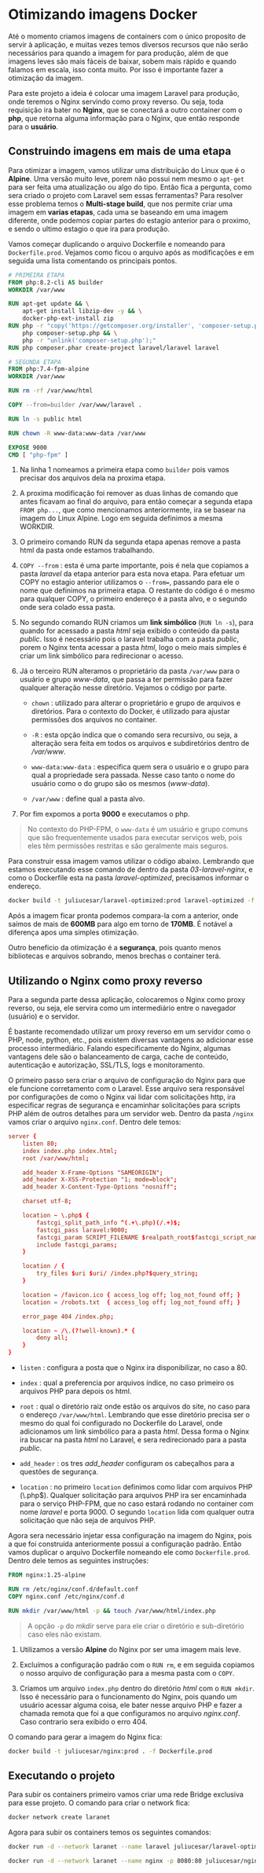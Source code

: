 # Otimizando imagens Docker

Até o momento criamos imagens de containers com o único proposito de servir à aplicação, e muitas vezes temos diversos recursos que não serão necessários para quando a imagem for para produção, além de que imagens leves são mais fáceis de baixar, sobem mais rápido e quando falamos em escala, isso conta muito. Por isso é importante fazer a otimização da imagem.

Para este projeto a ideia é colocar uma imagem Laravel para produção, onde teremos o Nginx servindo como proxy reverso. Ou seja, toda requisição ira bater no **Nginx**, que se conectará a outro container com o **php**, que retorna alguma informação para o Nginx, que então responde para o **usuário**.

## Construindo imagens em mais de uma etapa

Para otimizar a imagem, vamos utilizar uma distribuição do Linux que é o **Alpine**. Uma versão muito leve, porem não possui nem mesmo o `apt-get` para ser feita uma atualização ou algo do tipo. Então fica a pergunta, como sera criado o projeto com Laravel sem essas ferramentas? Para resolver esse problema temos o **Multi-stage build**, que nos permite criar uma imagem em **varias etapas**, cada uma se baseando em uma imagem diferente, onde podemos copiar partes do estagio anterior para o proximo, e sendo o ultimo estagio o que ira para produção.

Vamos começar duplicando o arquivo Dockerfile e nomeando para `Dockerfile.prod`. Vejamos como ficou o arquivo após as modificações e em seguida uma lista comentando os principais pontos.

```dockerfile
# PRIMEIRA ETAPA
FROM php:8.2-cli AS builder
WORKDIR /var/www

RUN apt-get update && \
    apt-get install libzip-dev -y && \
    docker-php-ext-install zip
RUN php -r "copy('https://getcomposer.org/installer', 'composer-setup.php');" && \
    php composer-setup.php && \
    php -r "unlink('composer-setup.php');"
RUN php composer.phar create-project laravel/laravel laravel

# SEGUNDA ETAPA
FROM php:7.4-fpm-alpine
WORKDIR /var/www

RUN rm -rf /var/www/html

COPY --from=builder /var/www/laravel .

RUN ln -s public html

RUN chown -R www-data:www-data /var/www

EXPOSE 9000
CMD [ "php-fpm" ]
```

1. Na linha 1 nomeamos a primeira etapa como `builder` pois vamos precisar dos arquivos dela na proxima etapa.

2. A proxima modificação foi remover as duas linhas de comando que antes ficavam ao final do arquivo, para então começar a segunda etapa `FROM php...`, que como mencionamos anteriormente, ira se basear na imagem do Linux Alpine. Logo em seguida definimos a mesma WORKDIR.

3. O primeiro comando RUN da segunda etapa apenas remove a pasta html da pasta onde estamos trabalhando.

4. `COPY --from` : esta é uma parte importante, pois é nela que copiamos a pasta *laravel* da etapa anterior para esta nova etapa. Para efetuar um COPY no estagio anterior utilizamos o `--from=`, passando para ele o nome que definimos na primeira etapa. O restante do código é o mesmo para qualquer COPY, o primeiro endereço é a pasta alvo, e o segundo onde sera colado essa pasta.

5. No segundo comando RUN criamos um **link simbólico** (`RUN ln -s`), para quando for acessado a pasta *html* seja exibido o conteúdo da pasta *public*. Isso é necessário pois o laravel trabalha com a pasta *public*, porem o Nginx tenta acessar a pasta *html*, logo o meio mais simples é criar um link simbólico para redirecionar o acesso.

6. Já o terceiro RUN alteramos o proprietário da pasta `/var/www` para o usuário e grupo *www-data*, que passa a ter permissão para fazer qualquer alteração nesse diretório. Vejamos o código por parte.

   - `chown` : utilizado para alterar o proprietário e grupo de arquivos e diretórios. Para o contexto do Docker, é utilizado para ajustar permissões dos arquivos no container.

   - `-R` : esta opção indica que o comando sera recursivo, ou seja, a alteração sera feita em todos os arquivos e subdiretórios dentro de */var/www*.

   - `www-data:www-data` : especifica quem sera o usuário e o grupo para qual a propriedade sera passada. Nesse caso tanto o nome do usuário como o do grupo são os mesmos (*www-data*).

   - `/var/www` : define qual a pasta alvo.

7. Por fim expomos a porta **9000** e executamos o php.

> No contexto do PHP-FPM, o `www-data` é um usuário e grupo comuns que são frequentemente usados para executar serviços web, pois eles têm permissões restritas e são geralmente mais seguros.

Para construir essa imagem vamos utilizar o código abaixo. Lembrando que estamos executando esse comando de dentro da pasta *03-laravel-nginx*, e como o Dockerfile esta na pasta *laravel-optimized*, precisamos informar o endereço.

```bash
docker build -t juliucesar/laravel-optimized:prod laravel-optimized -f /laravel-optimized/Dockerfile.prod
```

Após a imagem ficar pronta podemos compara-la com a anterior, onde saímos de mais de **600MB** para algo em torno de **170MB**. É notável a diferença apos uma simples otimização.

Outro beneficio da otimização é a **segurança**, pois quanto menos bibliotecas e arquivos sobrando, menos brechas o container terá.

## Utilizando o Nginx como proxy reverso

Para a segunda parte dessa aplicação, colocaremos o Nginx como proxy reverso, ou seja, ele servira como um intermediário entre o navegador (usuário) e o servidor.

É bastante recomendado utilizar um proxy reverso em um servidor como o PHP, node, python, etc., pois existem diversas vantagens ao adicionar esse processo intermediário. Falando especificamente do Nginx, algumas vantagens dele são o balanceamento de carga, cache de conteúdo, autenticação e autorização, SSL/TLS, logs e monitoramento.

O primeiro passo sera criar o arquivo de configuração do Nginx para que ele funcione corretamento com o Laravel. Esse arquivo sera responsável por configurações de como o Nginx vai lidar com solicitações http, ira especificar regras de segurança e encaminhar solicitações para scripts PHP além de outros detalhes para um servidor web. Dentro da pasta `/nginx` vamos criar o arquivo `nginx.conf`. Dentro dele temos:

```conf
server {
    listen 80;
    index index.php index.html;
    root /var/www/html;

    add_header X-Frame-Options "SAMEORIGIN";
    add_header X-XSS-Protection "1; mode=block";
    add_header X-Content-Type-Options "nosniff";

    charset utf-8;

    location ~ \.php$ {
        fastcgi_split_path_info ^(.+\.php)(/.+)$;
        fastcgi_pass laravel:9000;
        fastcgi_param SCRIPT_FILENAME $realpath_root$fastcgi_script_name;
        include fastcgi_params;
    }

    location / {
        try_files $uri $uri/ /index.php?$query_string;
    }

    location = /favicon.ico { access_log off; log_not_found off; }
    location = /robots.txt  { access_log off; log_not_found off; }

    error_page 404 /index.php;

    location ~ /\.(?!well-known).* {
        deny all;
    }
}
```

- `listen` : configura a posta que o Nginx ira disponibilizar, no caso a 80.

- `index` : qual a preferencia por arquivos índice, no caso primeiro os arquivos PHP para depois os html.

- `root` : qual o diretório raiz onde estão os arquivos do site, no caso para o endereço `/var/www/html`. Lembrando que esse diretório precisa ser o mesmo do qual foi configurado no Dockerfile do Laravel, onde adicionamos um link simbólico para a pasta *html*. Dessa forma o Nginx ira buscar na pasta *html* no Laravel, e sera redirecionado para a pasta *public*.

- `add_header` : os tres *add_header* configuram os cabeçalhos para a questões de segurança.

- `location` : no primeiro `location` definimos como lidar com arquivos PHP (\\.php$). Qualquer solicitação para arquivos PHP ira ser encaminhada para o serviço PHP-FPM, que no caso estará rodando no container com nome *laravel* e porta 9000. O segundo `location` lida com qualquer outra solicitação que não seja de arquivos PHP.

Agora sera necessário injetar essa configuração na imagem do Nginx, pois a que foi construída anteriormente possui a configuração padrão. Então vamos duplicar o arquivo Dockerfile nomeando ele como `Dockerfile.prod`. Dentro dele temos as seguintes instruções:

```dockerfile
FROM nginx:1.25-alpine

RUN rm /etc/nginx/conf.d/default.conf
COPY nginx.conf /etc/nginx/conf.d

RUN mkdir /var/www/html -p && touch /var/www/html/index.php
```

> A opção `-p` do *mkdir* serve para ele criar o diretório e sub-diretório caso eles não existam.

1. Utilizamos a versão **Alpine** do Nginx por ser uma imagem mais leve.

2. Excluímos a configuração padrão com o `RUN rm`, e em seguida copiamos o nosso arquivo de configuração para a mesma pasta com o `COPY`.

3. Criamos um arquivo `index.php` dentro do diretório *html* com o `RUN mkdir`. Isso é necessário para o funcionamento do Nginx, pois quando um usuário acessar alguma coisa, ele bater nesse arquivo PHP e fazer a chamada remota que foi a que configuramos no arquivo *nginx.conf*. Caso contrario sera exibido o erro 404.

O comando para gerar a imagem do Nginx fica:

```bash
docker build -t juliucesar/nginx:prod . -f Dockerfile.prod
```

## Executando o projeto

Para subir os containers primeiro vamos criar uma rede Bridge exclusiva para esse projeto. O comando para criar o network fica:

```bash
docker network create laranet
```

Agora para subir os containers temos os seguintes comandos:

```bash
docker run -d --network laranet --name laravel juliucesar/laravel-optimized:prod

docker run -d --network laranet --name nginx -p 8080:80 juliucesar/nginx-laravel:prod
```